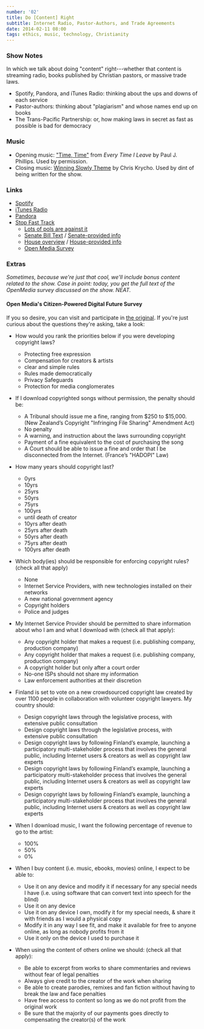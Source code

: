 ```yaml
---
number: '02'
title: Do [Content] Right
subtitle: Internet Radio, Pastor-Authors, and Trade Agreements
date: 2014-02-11 08:00
tags: ethics, music, technology, Christianity
---
```


### Show Notes

In which we talk about doing "content" right---whether that content is streaming
radio, books published by Christian pastors, or massive trade laws.

  - Spotify, Pandora, and iTunes Radio: thinking about the ups and downs of each
    service
  - Pastor-authors: thinking about "plagiarism" and whose names end up on books
  - The Trans-Pacific Partnership: or, how making laws in secret as fast as
    possible is bad for democracy

### Music

  - Opening music: ["Time, Time"] from _Every Time I Leave_ by Paul J. Phillips.
    Used by permission.
  - Closing music: [Winning Slowly Theme] by Chris Krycho. Used by dint of being
    written for the show.

["Time, Time"]: //pauljphillips.bandcamp.com/track/time-time
[Winning Slowly Theme]: //soundcloud.com/chriskrycho/winning-slowly

### Links

  - [Spotify]
  - [iTunes Radio]
  - [Pandora]
  - [Stop Fast Track]
      - [Lots of pols are against it]
      - [Senate Bill Text] / [Senate-provided info]
      - [House overview] / [House-provided info]
      - [Open Media Survey][survey]

[Spotify]: //spotify.com
[iTunes Radio]: //www.apple.com/itunes/itunes-radio/
[Pandora]: //www.pandora.com
[Stop Fast Track]: //www.stopfasttrack.com/
[Lots of pols are against it]: //www.huffingtonpost.com/2014/01/14/harry-reid-fast-track_n_4598486.html
[Senate Bill Text]: //www.finance.senate.gov/imo/media/doc/TPA%20bill%20text.pdf
[Senate-provided info]: //www.finance.senate.gov/issue/?id=89321119-55D3-41A5-BA3C-498A0FF9D172
[House overview]://waysandmeans.house.gov/uploadedfiles/tpa_2_pager.pdf
[House-provided info]: //waysandmeans.house.gov/tpa/
[survey]: //openmedia.org/crowdsource?sid=257664

### Extras

<i class="editorial">Sometimes, because we're just that cool, we'll include
bonus content related to the show. Case in point: today, you get the full text
of the OpenMedia survey discussed on the show. NEAT.</i>

#### Open Media's Citizen-Powered Digital Future Survey

If you so desire, you can visit and participate in [the original][survey]. If
you're just curious about the questions they're asking, take a look:

  - How would you rank the priorities below if you were developing copyright
    laws?

      - Protecting free expression
      - Compensation for creators & artists
      - clear and simple rules
      - Rules made democratically
      - Privacy Safeguards
      - Protection for media conglomerates

  - If I download copyrighted songs without permission, the penalty should be:

      - A Tribunal should issue me a fine, ranging from $250 to $15,000. (New
        Zealand’s Copyright "Infringing File Sharing" Amendment Act)
      - No penalty
      - A warning, and instruction about the laws surrounding copyright
      - Payment of a fine equivalent to the cost of purchasing the song
      - A Court should be able to issue a fine and order that I be disconnected
        from the Internet. (France’s "HADOPI" Law)

  - How many years should copyright last?

      - 0yrs
      - 10yrs
      - 25yrs
      - 50yrs
      - 75yrs
      - 100yrs
      - until death of creator
      - 10yrs after death
      - 25yrs after death
      - 50yrs after death
      - 75yrs after death
      - 100yrs after death

  - Which body(ies) should be responsible for enforcing copyright rules? (check
    all that apply)

      - None
      - Internet Service Providers, with new technologies installed on their
        networks
      - A new national government agency
      - Copyright holders
      - Police and judges

  - My Internet Service Provider should be permitted to share information about
    who I am and what I download with (check all that apply):

      - Any copyright holder that makes a request (i.e. publishing company,
        production company)
      - Any copyright holder that makes a request (i.e. publishing company,
        production company)
      - A copyright holder but only after a court order
      - No-one ISPs should not share my information
      - Law enforcement authorities at their discretion

  - Finland is set to vote on a new crowdsourced copyright law created by over
    1100 people in collaboration with volunteer copyright lawyers. My country
    should:

      - Design copyright laws through the legislative process, with extensive
        public consultation
      - Design copyright laws through the legislative process, with extensive
        public consultation
      - Design copyright laws by following Finland’s example, launching a
        participatory multi-stakeholder process that involves the general
        public, including Internet users & creators as well as copyright law
        experts
      - Design copyright laws by following Finland’s example, launching a
        participatory multi-stakeholder process that involves the general
        public, including Internet users & creators as well as copyright law
        experts
      - Design copyright laws by following Finland’s example, launching a
        participatory multi-stakeholder process that involves the general
        public, including Internet users & creators as well as copyright law
        experts

  - When I download music, I want the following percentage of revenue to go to
    the artist:

      - 100%
      - 50%
      - 0%

  - When I buy content (i.e. music, ebooks, movies) online, I expect to be able
    to:

      - Use it on any device and modify it if necessary for any special needs I
        have (i.e. using software that can convert text into speech for the
        blind)
      - Use it on any device
      - Use it on any device I own, modify it for my special needs, & share it
        with friends as I would a physical copy
      - Modify it in any way I see fit, and make it available for free to anyone
        online, as long as nobody profits from it
      - Use it only on the device I used to purchase it

  - When using the content of others online we should: (check all that apply):

      - Be able to excerpt from works to share commentaries and reviews without
        fear of legal penalties
      - Always give credit to the creator of the work when sharing
      - Be able to create parodies, remixes and fan fiction without having to
        break the law and face penalties
      - Have free access to content so long as we do not profit from the
        original work
      - Be sure that the majority of our payments goes directly to compensating
        the creator(s) of the work

